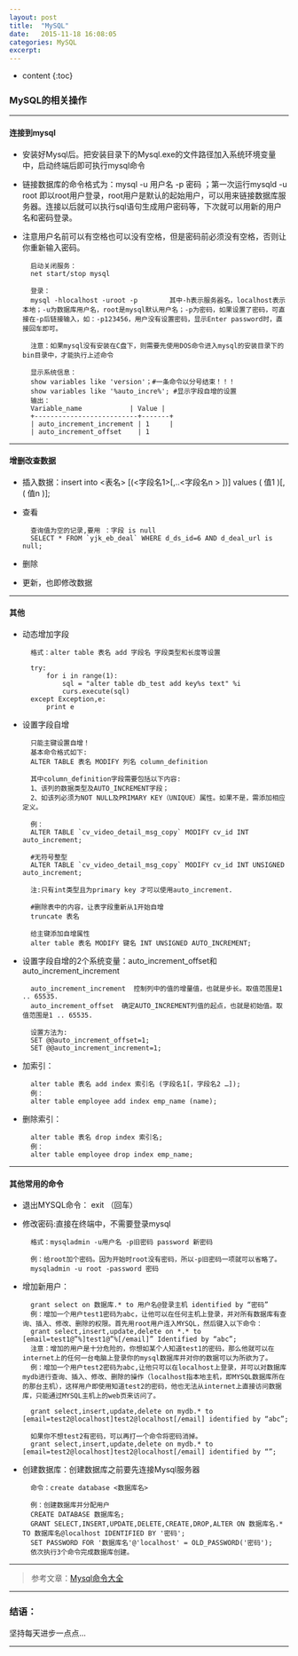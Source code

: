 ```yaml
---
layout: post
title:  "MySQL"
date:   2015-11-18 16:08:05
categories: MySQL 
excerpt: 
---
```


* content
{:toc}

### MySQL的相关操作

---

#### 连接到mysql
        
* 安装好Mysql后。把安装目录下的Mysql.exe的文件路径加入系统环境变量中，启动终端后即可执行mysql命令

* 链接数据库的命令格式为：mysql -u 用户名 -p 密码 ；第一次运行mysqld -u root 即以root用户登录，root用户是默认的起始用户，可以用来链接数据库服务器。连接以后就可以执行sql语句生成用户密码等，下次就可以用新的用户名和密码登录。

* 注意用户名前可以有空格也可以没有空格，但是密码前必须没有空格，否则让你重新输入密码。

        启动关闭服务：
        net start/stop mysql
        
        登录：
        mysql -hlocalhost -uroot -p        其中-h表示服务器名，localhost表示本地；-u为数据库用户名，root是mysql默认用户名；-p为密码，如果设置了密码，可直接在-p后链接输入，如：-p123456，用户没有设置密码，显示Enter password时，直接回车即可。
        
        注意：如果mysql没有安装在C盘下，则需要先使用DOS命令进入mysql的安装目录下的bin目录中，才能执行上述命令

        显示系统信息：
        show variables like 'version'；#一条命令以分号结束！！！
        show variables like '%auto_incre%'; #显示字段自增的设置
        输出：
        Variable_name            | Value |
        +--------------------------+-------+
        | auto_increment_increment | 1     |
        | auto_increment_offset    | 1
        
-----

#### 增删改查数据
        
       

* 插入数据：insert into <表名> [(<字段名1>[,..<字段名n > ])] values ( 值1 )[, ( 值n )];

        
        

* 查看
     
        查询值为空的记录,要用 ：字段 is null
        SELECT * FROM `yjk_eb_deal` WHERE d_ds_id=6 AND d_deal_url is null;
        

* 删除
        
       
        
 * 更新，也即修改数据       
        
       
        
-----

#### 其他

* 动态增加字段

        格式：alter table 表名 add 字段名 字段类型和长度等设置

        try:
            for i in range(1):
                sql = "alter table db_test add key%s text" %i
                curs.execute(sql)
        except Exception,e:
            print e
        
* 设置字段自增

        只能主键设置自增！
        基本命令格式如下:
        ALTER TABLE 表名 MODIFY 列名 column_definition
        
        其中column_definition字段需要包括以下内容:
        1、该列的数据类型及AUTO_INCREMENT字段；
        2、如该列必须为NOT NULL及PRIMARY KEY（UNIQUE）属性。如果不是，需添加相应定义。
        
        例：
        ALTER TABLE `cv_video_detail_msg_copy` MODIFY cv_id INT auto_increment;
        
        #无符号整型
        ALTER TABLE `cv_video_detail_msg_copy` MODIFY cv_id INT UNSIGNED auto_increment; 
        
        注:只有int类型且为primary key 才可以使用auto_increment.
        
        #删除表中的内容，让表字段重新从1开始自增
        truncate 表名
        
        给主键添加自增属性
        alter table 表名 MODIFY 键名 INT UNSIGNED AUTO_INCREMENT;
        
* 设置字段自增的2个系统变量：auto_increment_offset和auto_increment_increment

        auto_increment_increment  控制列中的值的增量值，也就是步长。取值范围是1 .. 65535.
        auto_increment_offset  确定AUTO_INCREMENT列值的起点，也就是初始值。取值范围是1 .. 65535.
        
        设置方法为:
        SET @@auto_increment_offset=1;
        SET @@auto_increment_increment=1;

* 加索引： 

        alter table 表名 add index 索引名 (字段名1[，字段名2 …]);
        例：
        alter table employee add index emp_name (name);
   
* 删除索引：

        alter table 表名 drop index 索引名;
        例：
        alter table employee drop index emp_name;
        
---

#### 其他常用的命令

* 退出MYSQL命令： exit （回车）

* 修改密码:直接在终端中，不需要登录mysql

        格式：mysqladmin -u用户名 -p旧密码 password 新密码
        
        例：给root加个密码。因为开始时root没有密码，所以-p旧密码一项就可以省略了。
        mysqladmin -u root -password 密码

* 增加新用户：

        grant select on 数据库.* to 用户名@登录主机 identified by “密码”        
        例：增加一个用户test1密码为abc，让他可以在任何主机上登录，并对所有数据库有查询、插入、修改、删除的权限。首先用root用户连入MYSQL，然后键入以下命令：
        grant select,insert,update,delete on *.* to [email=test1@”%]test1@”%[/email]” Identified by “abc”;
        注意：增加的用户是十分危险的，你想如某个人知道test1的密码，那么他就可以在internet上的任何一台电脑上登录你的mysql数据库并对你的数据可以为所欲为了。
        例：增加一个用户test2密码为abc,让他只可以在localhost上登录，并可以对数据库mydb进行查询、插入、修改、删除的操作（localhost指本地主机，即MYSQL数据库所在的那台主机），这样用户即使用知道test2的密码，他也无法从internet上直接访问数据库，只能通过MYSQL主机上的web页来访问了。
        
        grant select,insert,update,delete on mydb.* to [email=test2@localhost]test2@localhost[/email] identified by “abc”;
         
        如果你不想test2有密码，可以再打一个命令将密码消掉。
        grant select,insert,update,delete on mydb.* to [email=test2@localhost]test2@localhost[/email] identified by “”;
        
* 创建数据库：创建数据库之前要先连接Mysql服务器

        命令：create database <数据库名>
        
        例：创建数据库并分配用户
        CREATE DATABASE 数据库名;
        GRANT SELECT,INSERT,UPDATE,DELETE,CREATE,DROP,ALTER ON 数据库名.* TO 数据库名@localhost IDENTIFIED BY '密码';
        SET PASSWORD FOR '数据库名'@'localhost' = OLD_PASSWORD('密码');
        依次执行3个命令完成数据库创建。
        
---


> 参考文章：[Mysql命令大全](http://www.cnblogs.com/zhangzhu/archive/2013/07/04/3172486.html)

---

### 结语：

坚持每天进步一点点...

---
